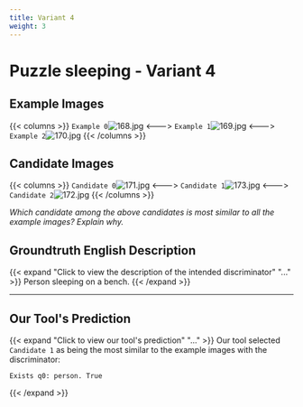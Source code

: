 ```yaml
---
title: Variant 4
weight: 3
---
```


# Puzzle sleeping - Variant 4

## Example Images
{{< columns >}}
`Example 0`![168.jpg](/natscene_data/images/168.jpg)
<--->
`Example 1`![169.jpg](/natscene_data/images/169.jpg)
<--->
`Example 2`![170.jpg](/natscene_data/images/170.jpg)
{{< /columns >}}

## Candidate Images
{{< columns >}}
`Candidate 0`![171.jpg](/natscene_data/images/171.jpg)
<--->
`Candidate 1`![173.jpg](/natscene_data/images/173.jpg)
<--->
`Candidate 2`![172.jpg](/natscene_data/images/172.jpg)
{{< /columns >}}

*Which candidate among the above candidates is most similar to all the example images? Explain why.*

## Groundtruth English Description

{{< expand "Click to view the description of the intended discriminator" "..." >}}
Person sleeping on a bench.
{{< /expand >}}

---



## Our Tool's Prediction

{{< expand "Click to view our tool's prediction" "..." >}}
Our tool selected `Candidate 1` as being the most similar to the example images with the discriminator:
```plaintext
Exists q0: person. True
```
{{< /expand >}}
